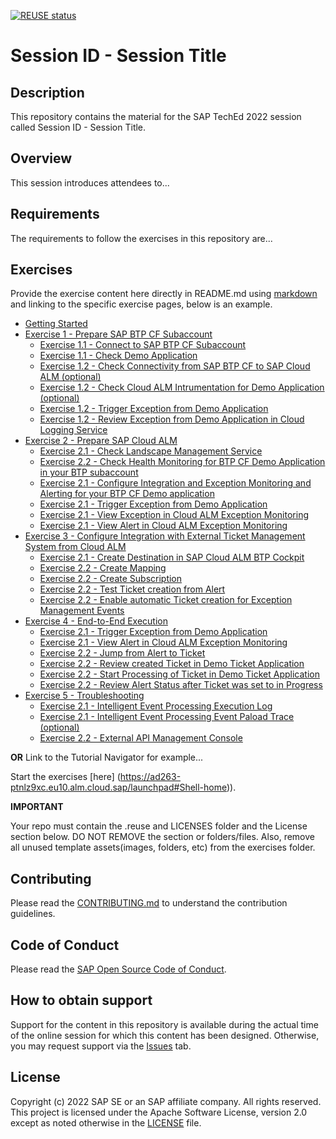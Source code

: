 [![REUSE status](https://api.reuse.software/badge/github.com/SAP-samples/teched2023-AD263)](https://api.reuse.software/info/github.com/SAP-samples/teched2023-AD263)
# Session ID - Session Title

## Description

This repository contains the material for the SAP TechEd 2022 session called Session ID - Session Title.  

## Overview

This session introduces attendees to...

## Requirements

The requirements to follow the exercises in this repository are...

## Exercises

Provide the exercise content here directly in README.md using [markdown](https://guides.github.com/features/mastering-markdown/) and linking to the specific exercise pages, below is an example.

- [Getting Started](exercises/ex0/)
- [Exercise 1 - Prepare SAP BTP CF Subaccount](exercises/ex1/)
    - [Exercise 1.1 - Connect to SAP BTP CF Subaccount](exercises/ex1#exercise-11-sub-exercise-1-description)
    - [Exercise 1.1 - Check Demo Application](exercises/ex1#exercise-11-sub-exercise-1-description)
    - [Exercise 1.2 - Check Connectivity from SAP BTP CF to SAP Cloud ALM (optional)](exercises/ex1#exercise-12-sub-exercise-2-description)
    - [Exercise 1.2 - Check Cloud ALM Intrumentation for Demo Application (optional)](exercises/ex1#exercise-12-sub-exercise-2-description)
    - [Exercise 1.2 - Trigger Exception from Demo Application](exercises/ex1#exercise-12-sub-exercise-2-description)
    - [Exercise 1.2 - Review Exception from Demo Application in Cloud Logging Service](exercises/ex1#exercise-12-sub-exercise-2-description)
- [Exercise 2 - Prepare SAP Cloud ALM](exercises/ex2/)
    - [Exercise 2.1 - Check Landscape Management Service](exercises/ex2#exercise-21-sub-exercise-1-description)
    - [Exercise 2.2 - Check Health Monitoring for BTP CF Demo Application in your BTP subaccount](exercises/ex2#exercise-22-sub-exercise-2-description)
    - [Exercise 2.1 - Configure Integration and Exception Monitoring and Alerting for your BTP CF Demo application](exercises/ex2#exercise-21-sub-exercise-1-description)
    - [Exercise 2.1 - Trigger Exception from Demo Application](exercises/ex2#exercise-21-sub-exercise-1-description)
    - [Exercise 2.1 - View Exception in Cloud ALM Exception Monitoring](exercises/ex2#exercise-21-sub-exercise-1-description)
    - [Exercise 2.1 - View Alert in Cloud ALM Exception Monitoring](exercises/ex2#exercise-21-sub-exercise-1-description)
- [Exercise 3 - Configure Integration with External Ticket Management System from Cloud ALM](exercises/ex2/)
    - [Exercise 2.1 - Create Destination in SAP Cloud ALM BTP Cockpit](exercises/ex2#exercise-21-sub-exercise-1-description)
    - [Exercise 2.2 - Create Mapping](exercises/ex2#exercise-22-sub-exercise-2-description)
    - [Exercise 2.2 - Create Subscription](exercises/ex2#exercise-22-sub-exercise-2-description)
    - [Exercise 2.2 - Test Ticket creation from Alert](exercises/ex2#exercise-22-sub-exercise-2-description)
    - [Exercise 2.2 - Enable automatic Ticket creation for Exception Management Events](exercises/ex2#exercise-22-sub-exercise-2-description)
- [Exercise 4 - End-to-End Execution](exercises/ex2/)
    - [Exercise 2.1 - Trigger Exception from Demo Application](exercises/ex2#exercise-21-sub-exercise-1-description)
    - [Exercise 2.1 - View Alert in Cloud ALM Exception Monitoring](exercises/ex2#exercise-21-sub-exercise-1-description)
    - [Exercise 2.2 - Jump from Alert to Ticket](exercises/ex2#exercise-22-sub-exercise-2-description)
    - [Exercise 2.2 - Review created Ticket in Demo Ticket Application](exercises/ex2#exercise-22-sub-exercise-2-description)
    - [Exercise 2.2 - Start Processing of Ticket in Demo Ticket Application](exercises/ex2#exercise-22-sub-exercise-2-description)
    - [Exercise 2.2 - Review Alert Status after Ticket was set to in Progress](exercises/ex2#exercise-22-sub-exercise-2-description)
- [Exercise 5 - Troubleshooting](exercises/ex2/)
    - [Exercise 2.1 - Intelligent Event Processing Execution Log](exercises/ex2#exercise-21-sub-exercise-1-description)
    - [Exercise 2.1 - Intelligent Event Processing Event Paload Trace (optional)](exercises/ex2#exercise-21-sub-exercise-1-description)
    - [Exercise 2.2 - External API Management Console](exercises/ex2#exercise-22-sub-exercise-2-description)

  
**OR** Link to the Tutorial Navigator for example...

Start the exercises [here] (https://ad263-ptnlz9xc.eu10.alm.cloud.sap/launchpad#Shell-home)).

**IMPORTANT**

Your repo must contain the .reuse and LICENSES folder and the License section below. DO NOT REMOVE the section or folders/files. Also, remove all unused template assets(images, folders, etc) from the exercises folder. 

## Contributing
Please read the [CONTRIBUTING.md](./CONTRIBUTING.md) to understand the contribution guidelines.

## Code of Conduct
Please read the [SAP Open Source Code of Conduct](https://github.com/SAP-samples/.github/blob/main/CODE_OF_CONDUCT.md).

## How to obtain support

Support for the content in this repository is available during the actual time of the online session for which this content has been designed. Otherwise, you may request support via the [Issues](../../issues) tab.

## License
Copyright (c) 2022 SAP SE or an SAP affiliate company. All rights reserved. This project is licensed under the Apache Software License, version 2.0 except as noted otherwise in the [LICENSE](LICENSES/Apache-2.0.txt) file.
